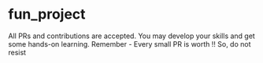 # fun_project
All PRs and contributions are accepted. You may develop your skills and get some hands-on learning.
Remember - Every small PR is worth !! So, do not resist
